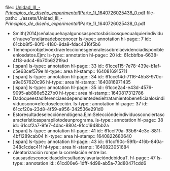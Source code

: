 file:: [Unidad_III_-_Principios_de_diseño_experimental_(Parte_1)_1640726025438_0.pdf](../assets/Unidad_III_-_Principios_de_diseño_experimental_(Parte_1)_1640726025438_0.pdf)
file-path:: ../assets/Unidad_III_-_Principios_de_diseño_experimental_(Parte_1)_1640726025438_0.pdf

- Smith(2014)señalaquehayalgunosaspectosbásicosquecualquierindividuo“nuevo”eneláreadebeconocer
  ls-type:: annotation
  hl-page:: 7
  id:: 61cbb8f5-80f0-4180-9da9-fdac4316f5b6
- Tienenporobjetivoextraerleccionesgeneralessobrelaevidenciadisponibleenlosdatos.Ejm:
  ls-type:: annotation
  hl-page:: 20
  id:: 61cbbfba-6638-4f18-adc4-6b70b62219ad
- [:span]
  ls-type:: annotation
  hl-page:: 33
  id:: 61cce115-7e78-439e-b1af-c5e63cef579e
  hl-type:: area
  hl-stamp:: 1640816915711
- [:span]
  ls-type:: annotation
  hl-page:: 34
  id:: 61cce14d-7116-45b8-970c-a9e057620c96
  hl-type:: area
  hl-stamp:: 1640816971435
- [:span]
  ls-type:: annotation
  hl-page:: 35
  id:: 61cce2a4-e43d-4576-9095-ab886e5227b0
  hl-type:: area
  hl-stamp:: 1640817312786
- Dadoqueestadiferenciaesdependientedesieltratamientobeneficiaalosindividuosono=efectoselección.
  ls-type:: annotation
  hl-page:: 37
  id:: 61ccf20a-23d8-4f59-a956-342536e291d0
- Estoresultadeselecciónendógena.Ejm:Seleccióndeindividuosconciertascaracterísticasparapilotodeunprograma.
  ls-type:: annotation
  hl-page:: 38
  id:: 61ccf2a7-9fe7-4dac-8804-8fcc1948bb2a
- [:span]
  ls-type:: annotation
  hl-page:: 41
  id:: 61ccf79a-93b6-4c3e-881f-4bf1289cab04
  hl-type:: area
  hl-stamp:: 1640822680640
- [:span]
  ls-type:: annotation
  hl-page:: 43
  id:: 61ccf90c-59fb-416b-840a-348c1cdec41f
  hl-type:: area
  hl-stamp:: 1640823051684
- Aleatorización rompe la correlación entre las causasdesconocidasdelresultadoylavariacióndebidoaT.
  hl-page:: 47
  ls-type:: annotation
  id:: 61cd00e6-1dff-4d98-ab5a-73d80471cdd6